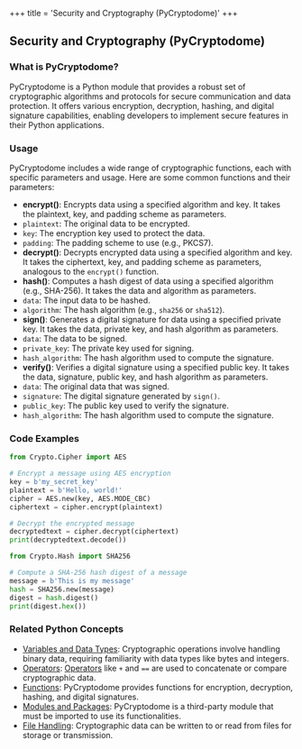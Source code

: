 +++
 title = 'Security and Cryptography (PyCryptodome)'
+++
## Security and Cryptography (PyCryptodome)

### What is PyCryptodome?
PyCryptodome is a Python module that provides a robust set of cryptographic algorithms and protocols for secure communication and data protection. It offers various encryption, decryption, hashing, and digital signature capabilities, enabling developers to implement secure features in their Python applications.

### Usage

PyCryptodome includes a wide range of cryptographic functions, each with specific parameters and usage. Here are some common functions and their parameters:

- **encrypt()**: Encrypts data using a specified algorithm and key. It takes the plaintext, key, and padding scheme as parameters.
 - `plaintext`: The original data to be encrypted.
 - `key`: The encryption key used to protect the data.
 - `padding`: The padding scheme to use (e.g., PKCS7).
- **decrypt()**: Decrypts encrypted data using a specified algorithm and key. It takes the ciphertext, key, and padding scheme as parameters, analogous to the `encrypt()` function.
- **hash()**: Computes a hash digest of data using a specified algorithm (e.g., SHA-256). It takes the data and algorithm as parameters.
 - `data`: The input data to be hashed.
 - `algorithm`: The hash algorithm (e.g., `sha256` or `sha512`).
- **sign()**: Generates a digital signature for data using a specified private key. It takes the data, private key, and hash algorithm as parameters.
 - `data`: The data to be signed.
 - `private_key`: The private key used for signing.
 - `hash_algorithm`: The hash algorithm used to compute the signature.
- **verify()**: Verifies a digital signature using a specified public key. It takes the data, signature, public key, and hash algorithm as parameters.
 - `data`: The original data that was signed.
 - `signature`: The digital signature generated by `sign()`.
 - `public_key`: The public key used to verify the signature.
 - `hash_algorithm`: The hash algorithm used to compute the signature.

### Code Examples

```python
from Crypto.Cipher import AES

# Encrypt a message using AES encryption
key = b'my_secret_key'
plaintext = b'Hello, world!'
cipher = AES.new(key, AES.MODE_CBC)
ciphertext = cipher.encrypt(plaintext)

# Decrypt the encrypted message
decryptedtext = cipher.decrypt(ciphertext)
print(decryptedtext.decode())
```

```python
from Crypto.Hash import SHA256

# Compute a SHA-256 hash digest of a message
message = b'This is my message'
hash = SHA256.new(message)
digest = hash.digest()
print(digest.hex())
```

### Related Python Concepts

- [Variables and Data Types](./../variables-and-data-types/): Cryptographic operations involve handling binary data, requiring familiarity with data types like bytes and integers.
- [Operators](./../operators/): [Operators](./../operators/) like `+` and `==` are used to concatenate or compare cryptographic data.
- [Functions](./../functions/): PyCryptodome provides functions for encryption, decryption, hashing, and digital signatures.
- [Modules and Packages](./../modules-and-packages/): PyCryptodome is a third-party module that must be imported to use its functionalities.
- [File Handling](./../file-handling/): Cryptographic data can be written to or read from files for storage or transmission.